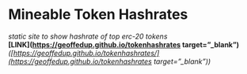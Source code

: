 # Mineable Token Hashrates
*static site to show hashrate of top erc-20 tokens*<br>
**[LINK](https://geoffedup.github.io/tokenhashrates target=”_blank”)**<br>
*([https://geoffedup.github.io/tokenhashrates/](https://geoffedup.github.io/tokenhashrates target=”_blank”))*
